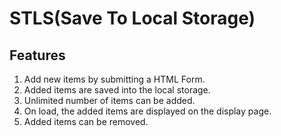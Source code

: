 # STLS(Save To Local Storage)

## Features

1. Add new items by submitting a HTML Form.
2. Added items are saved into the local storage.
3. Unlimited number of items can be added.
4. On load, the added items are displayed on the display page.
5. Added items can be removed.